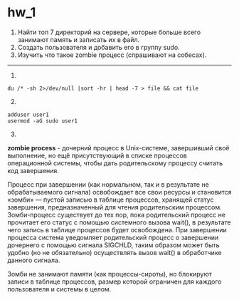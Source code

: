 # hw_1
1. Найти топ 7 директорий на сервере, которые больше всего занимают память и записать их в файл.
2. Создать пользователя и добавить его в группу sudo.
3. Изучить что такое zombie процесс (спрашивают на собесах).
---



1.
```
du /* -sh 2>/dev/null |sort -hr | head -7 > file && cat file
```

2.
```
adduser user1
usermod -aG sudo user1
```

3.
**zombie process** - дочерний процесс в Unix-системе, завершивший своё выполнение, но ещё присутствующий в списке процессов операционной системы, чтобы дать родительскому процессу считать код завершения.

Процесс при завершении (как нормальном, так и в результате не обрабатываемого сигнала) освобождает все свои ресурсы и становится «зомби» — пустой записью в таблице процессов, хранящей статус завершения, предназначенный для чтения родительским процессом.
Зомби-процесс существует до тех пор, пока родительский процесс не прочитает его статус с помощью системного вызова wait(), в результате чего запись в таблице процессов будет освобождена.
При завершении процесса система уведомляет родительский процесс о завершении дочернего с помощью сигнала SIGCHLD, таким образом может быть удобно (но не обязательно) осуществлять вызов wait() в обработчике данного сигнала.

Зомби не занимают памяти (как процессы-сироты), но блокируют записи в таблице процессов, размер которой ограничен для каждого пользователя и системы в целом.
